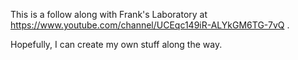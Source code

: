 This is a follow along with Frank's Laboratory at https://www.youtube.com/channel/UCEqc149iR-ALYkGM6TG-7vQ .

Hopefully, I can create my own stuff along the way. 
